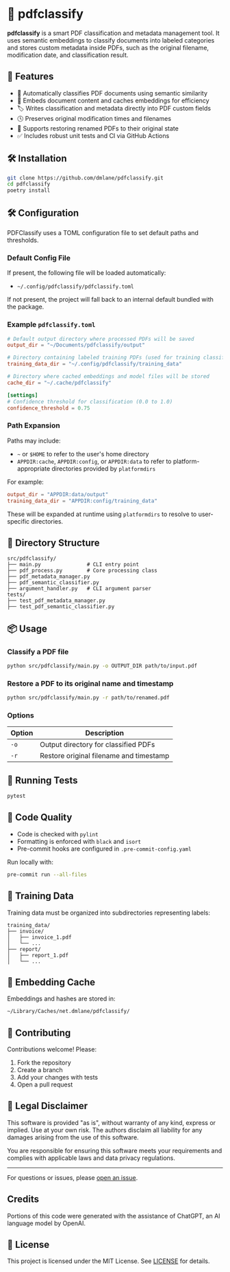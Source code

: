 # 📄 pdfclassify

**pdfclassify** is a smart PDF classification and metadata management tool. It uses semantic embeddings to classify documents into labeled categories and stores custom metadata inside PDFs, such as the original filename, modification date, and classification result.

## 🚀 Features

- 📂 Automatically classifies PDF documents using semantic similarity
- 🧠 Embeds document content and caches embeddings for efficiency
- 🏷️ Writes classification and metadata directly into PDF custom fields
- 🕓 Preserves original modification times and filenames
- 🔄 Supports restoring renamed PDFs to their original state
- ✅ Includes robust unit tests and CI via GitHub Actions

## 🛠️ Installation

```bash
git clone https://github.com/dmlane/pdfclassify.git
cd pdfclassify
poetry install
```

## 🛠️ Configuration

PDFClassify uses a TOML configuration file to set default paths and thresholds.

### Default Config File

If present, the following file will be loaded automatically:

- `~/.config/pdfclassify/pdfclassify.toml`

If not present, the project will fall back to an internal default bundled with the package.

### Example `pdfclassify.toml`

```toml
# Default output directory where processed PDFs will be saved
output_dir = "~/Documents/pdfclassify/output"

# Directory containing labeled training PDFs (used for training classifier)
training_data_dir = "~/.config/pdfclassify/training_data"

# Directory where cached embeddings and model files will be stored
cache_dir = "~/.cache/pdfclassify"

[settings]
# Confidence threshold for classification (0.0 to 1.0)
confidence_threshold = 0.75
```

### Path Expansion

Paths may include:

- `~` or `$HOME` to refer to the user's home directory
- `APPDIR:cache`, `APPDIR:config`, or `APPDIR:data` to refer to platform-appropriate directories provided by `platformdirs`

For example:

```toml
output_dir = "APPDIR:data/output"
training_data_dir = "APPDIR:config/training_data"
```

These will be expanded at runtime using `platformdirs` to resolve to user-specific directories.

## 📁 Directory Structure

```text
src/pdfclassify/
├── main.py               # CLI entry point
├── pdf_process.py        # Core processing class
├── pdf_metadata_manager.py
├── pdf_semantic_classifier.py
├── argument_handler.py   # CLI argument parser
tests/
├── test_pdf_metadata_manager.py
├── test_pdf_semantic_classifier.py
```

## 📦 Usage

### Classify a PDF file

```bash
python src/pdfclassify/main.py -o OUTPUT_DIR path/to/input.pdf
```

### Restore a PDF to its original name and timestamp

```bash
python src/pdfclassify/main.py -r path/to/renamed.pdf
```

### Options

| Option | Description |
|--------|-------------|
| `-o`   | Output directory for classified PDFs |
| `-r`   | Restore original filename and timestamp |

## 🧪 Running Tests

```bash
pytest
```

## 🧹 Code Quality

- Code is checked with `pylint`
- Formatting is enforced with `black` and `isort`
- Pre-commit hooks are configured in `.pre-commit-config.yaml`

Run locally with:

```bash
pre-commit run --all-files
```

## 🧠 Training Data

Training data must be organized into subdirectories representing labels:

```
training_data/
├── invoice/
│   ├── invoice_1.pdf
│   └── ...
├── report/
│   ├── report_1.pdf
│   └── ...
```

## 📁 Embedding Cache

Embeddings and hashes are stored in:

```bash
~/Library/Caches/net.dmlane/pdfclassify/
```

## 🤝 Contributing

Contributions welcome! Please:

1. Fork the repository
2. Create a branch
3. Add your changes with tests
4. Open a pull request

## 📝 Legal Disclaimer

This software is provided "as is", without warranty of any kind, express or implied. Use at your own risk. The authors disclaim all liability for any damages arising from the use of this software.

You are responsible for ensuring this software meets your requirements and complies with applicable laws and data privacy regulations.

---

For questions or issues, please [open an issue](https://github.com/dmlane/pdfclassify/issues).

## Credits

Portions of this code were generated with the assistance of ChatGPT, an AI language model by OpenAI.

## 📝 License

This project is licensed under the MIT License. See [LICENSE](LICENSE) for details.
